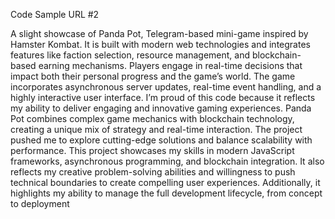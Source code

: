 Code Sample URL #2

A slight showcase of Panda Pot, Telegram-based mini-game inspired by Hamster Kombat. It is built with modern web technologies and integrates features like faction selection, resource management, and blockchain-based earning mechanisms. Players engage in real-time decisions that impact both their personal progress and the game’s world. The game incorporates asynchronous server updates, real-time event handling, and a highly interactive user interface.
I’m proud of this code because it reflects my ability to deliver engaging and innovative gaming experiences. Panda Pot combines complex game mechanics with blockchain technology, creating a unique mix of strategy and real-time interaction. The project pushed me to explore cutting-edge solutions and balance scalability with performance.
This project showcases my skills in modern JavaScript frameworks, asynchronous programming, and blockchain integration. It also reflects my creative problem-solving abilities and willingness to push technical boundaries to create compelling user experiences. Additionally, it highlights my ability to manage the full development lifecycle, from concept to deployment
